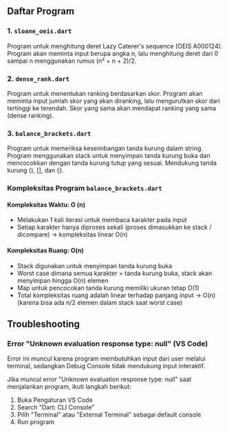 ## Daftar Program

### 1. `sloane_oeis.dart`
Program untuk menghitung deret Lazy Caterer's sequence (OEIS A000124). Program akan meminta input berupa angka n, lalu menghitung deret dari 0 sampai n menggunakan rumus (n² + n + 2)/2.

### 2. `dense_rank.dart`
Program untuk menentukan ranking berdasarkan skor. Program akan meminta input jumlah skor yang akan diranking, lalu mengurutkan skor dari tertinggi ke terendah. Skor yang sama akan mendapat ranking yang sama (dense ranking).

### 3. `balance_brackets.dart`
Program untuk memeriksa keseimbangan tanda kurung dalam string. Program menggunakan stack untuk menyimpan tanda kurung buka dan mencocokkan dengan tanda kurung tutup yang sesuai. Mendukung tanda kurung (), [], dan {}.

### Kompleksitas Program `balance_brackets.dart`

#### Kompleksitas Waktu: O (n)
- Melakukan 1 kali iterasi untuk membaca karakter pada input
- Setiap karakter hanya diproses sekali (proses dimasukkan ke stack / dicompare) -> kompleksitas linear O(n)

#### Kompleksitas Ruang: O(n)
- Stack digunakan untuk menyimpan tanda kurung buka
- Worst case dimana semua karakter = tanda kurung buka, stack akan menyimpan hingga O(n) elemen
- Map untuk pencocokan tanda kurung memiliki ukuran tetap O(1)
- Total kompleksitas ruang adalah linear terhadap panjang input -> O(n) (karena bisa ada n/2 elemen dalam stack saat worst case)


## Troubleshooting

### Error "Unknown evaluation response type: null" (VS Code)
Error ini muncul karena program membutuhkan input dari user melalui terminal, sedangkan Debug Console tidak mendukung input interaktif.

Jika muncul error "Unknown evaluation response type: null" saat menjalankan program, ikuti langkah berikut:

1. Buka Pengaturan VS Code
2. Search "Dart: CLI Console"
3. Pilih "Terminal" atau "External Terminal" sebagai default console
4. Run program


